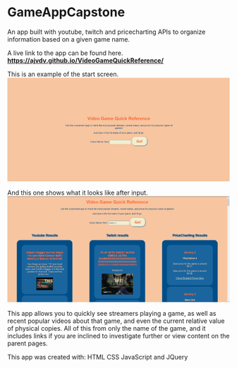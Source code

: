 # GameAppCapstone
An app built with youtube, twitch and pricecharting APIs to organize information based on a given game name.

A live link to the app can be found here.
__https://ajvdv.github.io/VideoGameQuickReference/__

This is an example of the start screen.
![Start Screen](screenshots/startScreen.png)

And this one shows what it looks like after input.
![In Action Shot](screenshots/inAction.png)

This app allows you to quickly see streamers playing a game, as well as recent popular videos about that game, and even the current relative value of physical copies.
All of this from only the name of the game, and it includes links if you are inclined to investigate further or view content on the parent pages. 

This app was created with:
HTML
CSS
JavaScript
and JQuery
